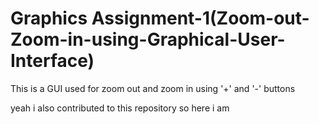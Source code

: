 # Graphics Assignment-1(Zoom-out-Zoom-in-using-Graphical-User-Interface)
This is a GUI used for zoom out and zoom in using '+' and '-' buttons


















yeah i also contributed to this repository so here i am 
